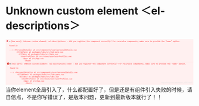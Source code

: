 
# Unknown custom element ＜el-descriptions＞
![](../assets/1642061014809-754af7f6-23b8-49ab-842f-124d95e705e1.png)
当你element全局引入了，什么都配置好了，但是还是有组件引入失败的时候，请自信点，不是你写错误了，是版本问题，更新到最新版本就行了！！
